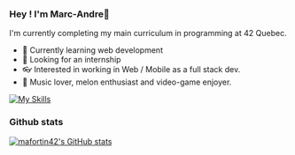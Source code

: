 ### Hey ! I'm Marc-Andre👋 
I'm currently completing my main curriculum in programming at 42 Quebec.
  - 📕 Currently learning web development 
  - 🔨 Looking for an internship
  - 👓 Interested in working in Web / Mobile as a full stack dev.
  - 🎵 Music lover, melon enthusiast and video-game enjoyer. 


[![My Skills](https://skills.thijs.gg/icons?i=js,html,css,wasm)](https://skills.thijs.gg)


  ### Github stats
  [![mafortin42's GitHub stats](https://github-readme-stats.vercel.app/api?username=mafortin42&show_icons=true&theme=tokyonight)](https://github.com/mafortin42/github-readme-stats)
  
<!--
**mafortin42/mafortin42** is a ✨ _special_ ✨ repository because its `README.md` (this file) appears on your GitHub profile.

Here are some ideas to get you started:

- 🔭 I’m currently working on ...
- 🌱 I’m currently learning ...
- 👯 I’m looking to collaborate on ...
- 🤔 I’m looking for help with ...
- 💬 Ask me about ...
- 📫 How to reach me: ...
- 😄 Pronouns: ...
- ⚡ Fun fact: ...
-->
